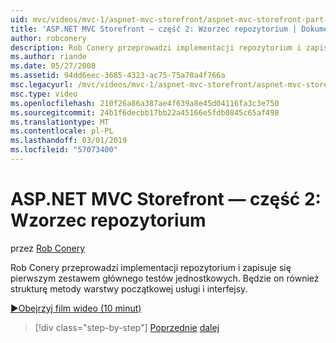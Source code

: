 ```yaml
---
uid: mvc/videos/mvc-1/aspnet-mvc-storefront/aspnet-mvc-storefront-part-2-the-repository-pattern
title: 'ASP.NET MVC Storefront — część 2: Wzorzec repozytorium | Dokumentacja firmy Microsoft'
author: robconery
description: Rob Conery przeprowadzi implementacji repozytorium i zapisuje się pierwszym zestawem głównego testów jednostkowych. Będzie on również strukturę się metho warstwy początkowej usługi...
ms.author: riande
ms.date: 05/27/2008
ms.assetid: 94dd6eec-3685-4323-ac75-75a70a4f766a
msc.legacyurl: /mvc/videos/mvc-1/aspnet-mvc-storefront/aspnet-mvc-storefront-part-2-the-repository-pattern
msc.type: video
ms.openlocfilehash: 210f26a86a387ae4f639a8e45d04116fa3c3e750
ms.sourcegitcommit: 24b1f6decbb17bb22a45166e5fdb0845c65af498
ms.translationtype: MT
ms.contentlocale: pl-PL
ms.lasthandoff: 03/01/2019
ms.locfileid: "57073400"
---
```

<a name="aspnet-mvc-storefront-part-2-the-repository-pattern"></a>ASP.NET MVC Storefront — część 2: Wzorzec repozytorium
====================
przez [Rob Conery](https://github.com/robconery)

Rob Conery przeprowadzi implementacji repozytorium i zapisuje się pierwszym zestawem głównego testów jednostkowych. Będzie on również strukturę metody warstwy początkowej usługi i interfejsy.

[&#9654;Obejrzyj film wideo (10 minut)](https://channel9.msdn.com/Blogs/ASP-NET-Site-Videos/aspnet-mvc-storefront-part-2-the-repository-pattern)

> [!div class="step-by-step"]
> [Poprzednie](aspnet-mvc-storefront-part-1-architectural-discussion-and-overview.md)
> [dalej](aspnet-mvc-storefront-part-3-pipes-and-filters.md)
